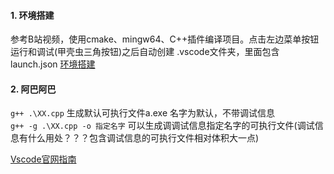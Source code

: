 #### 1. 环境搭建  
参考B站视频，使用cmake、mingw64、C++插件编译项目。点击左边菜单按钮 运行和调试(甲壳虫三角按钮)之后自动创建 .vscode文件夹，里面包含launch.json
[环境搭建](https://www.bilibili.com/video/BV13K411M78v/?p=2&spm_id_from=pageDriver&vd_source=9cc1c08c51cf20bda524430137dc77bb)  
#### 2. 阿巴阿巴  
```g++ .\XX.cpp``` 生成默认可执行文件a.exe  名字为默认，不带调试信息  
```g++ -g .\XX.cpp -o 指定名字```  可以生成调调试信息指定名字的可执行文件(调试信息有什么用处？？？包含调试信息的可执行文件相对体积大一点)  

   
     
     
[Vscode官网指南](https://code.visualstudio.com/docs)